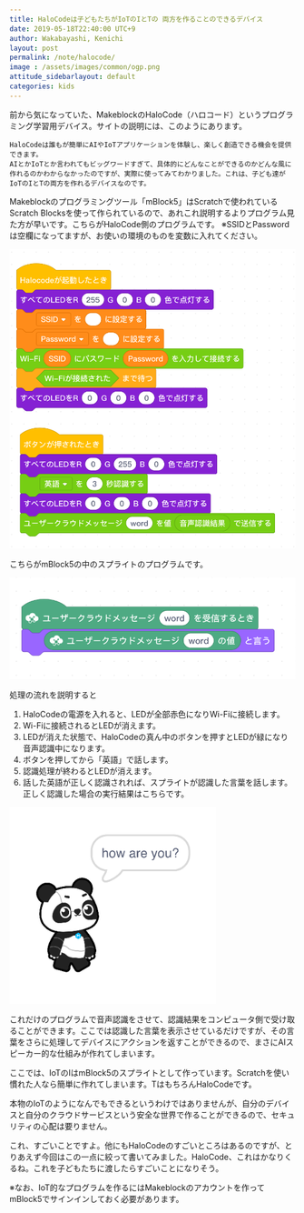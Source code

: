 ```yaml
---
title: HaloCodeは子どもたちがIoTのIとTの 両方を作ることのできるデバイス
date: 2019-05-18T22:40:00 UTC+9
author: Wakabayashi, Kenichi
layout: post
permalink: /note/halocode/
image : /assets/images/common/ogp.png
attitude_sidebarlayout: default
categories: kids
---
```

前から気になっていた、MakeblockのHaloCode（ハロコード）というプログラミング学習用デバイス。サイトの説明には、このようにあります。

```
HaloCodeは誰もが簡単にAIやIoTアプリケーションを体験し、楽しく創造できる機会を提供できます。 
AIとかIoTとか言われてもビッグワードすぎて、具体的にどんなことができるのかどんな風に作れるのかわからなかったのですが、実際に使ってみてわかりました。これは、子ども達がIoTのIとTの両方を作れるデバイスなのです。
```

Makeblockのプログラミングツール「mBlock5」はScratchで使われているScratch Blocksを使って作られているので、あれこれ説明するよりプログラム見た方が早いです。こちらがHaloCode側のプログラムです。
※SSIDとPasswordは空欄になってますが、お使いの環境のものを変数に入れてください。

![](/assets/images/2019/halocode1.png)

こちらがmBlock5の中のスプライトのプログラムです。

![](/assets/images/2019/halocode2.png)

処理の流れを説明すると
1. HaloCodeの電源を入れると、LEDが全部赤色になりWi-Fiに接続します。
2. Wi-Fiに接続されるとLEDが消えます。
3. LEDが消えた状態で、HaloCodeの真ん中のボタンを押すとLEDが緑になり音声認識中になります。
4. ボタンを押してから「英語」で話します。
5. 認識処理が終わるとLEDが消えます。
6. 話した英語が正しく認識されれば、スプライトが認識した言葉を話します。
正しく認識した場合の実行結果はこちらです。

![](/assets/images/2019/halocode3.png)

これだけのプログラムで音声認識をさせて、認識結果をコンピュータ側で受け取ることができます。ここでは認識した言葉を表示させているだけですが、その言葉をさらに処理してデバイスにアクションを返すことができるので、まさにAIスピーカー的な仕組みが作れてしまいます。

ここでは、IoTのIはmBlock5のスプライトとして作っています。Scratchを使い慣れた人なら簡単に作れてしまいます。TはもちろんHaloCodeです。

本物のIoTのようになんでもできるというわけではありませんが、自分のデバイスと自分のクラウドサービスという安全な世界で作ることができるので、セキュリティの心配は要りません。

これ、すごいことですよ。他にもHaloCodeのすごいところはあるのですが、とりあえず今回はこの一点に絞って書いてみました。HaloCode、これはかなりくるね。これを子どもたちに渡したらすごいことになりそう。

※なお、IoT的なプログラムを作るにはMakeblockのアカウントを作ってmBlock5でサインインしておく必要があります。
